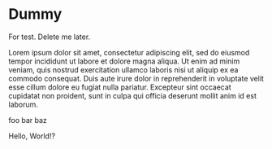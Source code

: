 # Dummy
For test. Delete me later.

Lorem ipsum dolor sit amet, consectetur adipiscing elit, sed do eiusmod  tempor incididunt ut labore et dolore magna aliqua. Ut enim ad minim  veniam, quis nostrud exercitation ullamco laboris nisi ut aliquip ex ea  commodo consequat. Duis aute irure dolor in reprehenderit in voluptate  velit esse cillum dolore eu fugiat nulla pariatur. Excepteur sint  occaecat cupidatat non proident, sunt in culpa qui officia deserunt  mollit anim id est laborum.

foo bar baz

Hello, World!?
